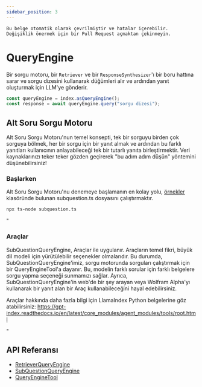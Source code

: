 ```yaml
---
sidebar_position: 3
---
```


`Bu belge otomatik olarak çevrilmiştir ve hatalar içerebilir. Değişiklik önermek için bir Pull Request açmaktan çekinmeyin.`

# QueryEngine

Bir sorgu motoru, bir `Retriever` ve bir `ResponseSynthesizer`'ı bir boru hattına sarar ve sorgu dizesini kullanarak düğümleri alır ve ardından yanıt oluşturmak için LLM'ye gönderir.

```typescript
const queryEngine = index.asQueryEngine();
const response = await queryEngine.query("sorgu dizesi");
```

## Alt Soru Sorgu Motoru

Alt Soru Sorgu Motoru'nun temel konsepti, tek bir sorguyu birden çok sorguya bölmek, her bir sorgu için bir yanıt almak ve ardından bu farklı yanıtları kullanıcının anlayabileceği tek bir tutarlı yanıta birleştirmektir. Veri kaynaklarınızı teker teker gözden geçirerek "bu adım adım düşün" yöntemini düşünebilirsiniz!

### Başlarken

Alt Soru Sorgu Motoru'nu denemeye başlamanın en kolay yolu, [örnekler](https://github.com/run-llama/LlamaIndexTS/blob/main/examples/subquestion.ts) klasöründe bulunan subquestion.ts dosyasını çalıştırmaktır.

```bash
npx ts-node subquestion.ts
```

"

### Araçlar

SubQuestionQueryEngine, Araçlar ile uygulanır. Araçların temel fikri, büyük dil modeli için yürütülebilir seçenekler olmalarıdır. Bu durumda, SubQuestionQueryEngine'imiz, sorgu motorunda sorguları çalıştırmak için bir QueryEngineTool'a dayanır. Bu, modelin farklı sorular için farklı belgelere sorgu yapma seçeneği sunmamızı sağlar. Ayrıca, SubQuestionQueryEngine'in web'de bir şey arayan veya Wolfram Alpha'yı kullanarak bir yanıt alan bir Araç kullanabileceğini hayal edebilirsiniz.

Araçlar hakkında daha fazla bilgi için LlamaIndex Python belgelerine göz atabilirsiniz: https://gpt-index.readthedocs.io/en/latest/core_modules/agent_modules/tools/root.html

"

## API Referansı

- [RetrieverQueryEngine](../../api/classes/RetrieverQueryEngine.md)
- [SubQuestionQueryEngine](../../api/classes/SubQuestionQueryEngine.md)
- [QueryEngineTool](../../api/interfaces/QueryEngineTool.md)
